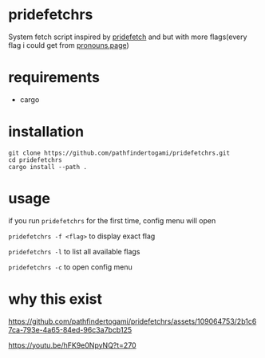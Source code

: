 # pridefetchrs
System fetch script inspired by [pridefetch](https://github.com/SpyHoodle/pridefetch) and but with more flags(every flag i could get from [pronouns.page](https://en.pronouns.page/terminology))
# requirements
- cargo
# installation
```
git clone https://github.com/pathfindertogami/pridefetchrs.git
cd pridefetchrs
cargo install --path .
```
# usage
if you run `pridefetchrs` for the first time, config menu will open

`pridefetchrs -f <flag>` to display exact flag

`pridefetchrs -l` to list all available flags

`pridefetchrs -c` to open config menu

# why this exist
  
https://github.com/pathfindertogami/pridefetchrs/assets/109064753/2b1c67ca-793e-4a65-84ed-96c3a7bcb125

https://youtu.be/hFK9e0NpyNQ?t=270






<!-- альтернативное название: pidorustfetch -->
